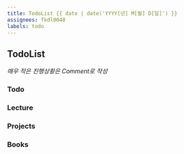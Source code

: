 ```yaml
---
title: TodoList {{ date | date('YYYY[년] M[월] D[일]') }}
assignees: fkdl0048
labels: todo
---
```


## TodoList

*매우 작은 진행상황은 Comment로 작성*

### Todo  

### Lecture

### Projects

### Books
